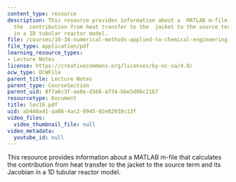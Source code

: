 ```yaml
---
content_type: resource
description: This resource provides information about a  MATLAB m-file that calculates
  the  contribution from heat transfer to the  jacket to the source term and its Jacobian
  in a 1D tubular reactor model.
file: /courses/10-34-numerical-methods-applied-to-chemical-engineering-fall-2005/ab448a41aa864ac2094502e82938c13f_lec16.pdf
file_type: application/pdf
learning_resource_types:
- Lecture Notes
license: https://creativecommons.org/licenses/by-nc-sa/4.0/
ocw_type: OCWFile
parent_title: Lecture Notes
parent_type: CourseSection
parent_uid: 8f7a6c3f-ae8e-d368-a734-bbe5d06c21b7
resourcetype: Document
title: lec16.pdf
uid: ab448a41-aa86-4ac2-0945-02e82938c13f
video_files:
  video_thumbnail_file: null
video_metadata:
  youtube_id: null
---
```

This resource provides information about a  MATLAB m-file that calculates the  contribution from heat transfer to the  jacket to the source term and its Jacobian in a 1D tubular reactor model.